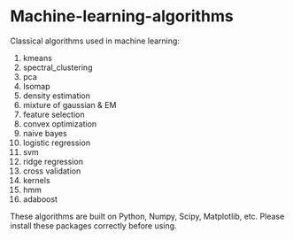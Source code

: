 # Machine-learning-algorithms

Classical algorithms used in machine learning:

1. kmeans
2. spectral_clustering
3. pca
4. Isomap
5. density estimation
6. mixture of gaussian & EM
7. feature selection
8. convex optimization
9. naive bayes
10. logistic regression
11. svm
12. ridge regression
13. cross validation
14. kernels
15. hmm
16. adaboost

These algorithms are built on Python, Numpy, Scipy, Matplotlib, etc. Please install these packages correctly before using. 
